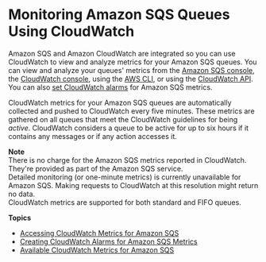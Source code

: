 # Monitoring Amazon SQS Queues Using CloudWatch<a name="sqs-monitoring-using-cloudwatch"></a>

Amazon SQS and Amazon CloudWatch are integrated so you can use CloudWatch to view and analyze metrics for your Amazon SQS queues\. You can view and analyze your queues' metrics from the [Amazon SQS console](sqs-access-metrics.md#access-cloudwatch-metrics-sqs-console), the [CloudWatch console](sqs-access-metrics.md#access-metrics-cloudwatch-console), using the [AWS CLI](sqs-access-metrics.md#access-cloudwatch-metrics-cli), or using the [CloudWatch API](sqs-access-metrics.md#access-metrics-cloudwatch-api)\. You can also [set CloudWatch alarms](set-cloudwatch-alarms-for-metrics.md) for Amazon SQS metrics\.

CloudWatch metrics for your Amazon SQS queues are automatically collected and pushed to CloudWatch every five minutes\. These metrics are gathered on all queues that meet the CloudWatch guidelines for being *active*\. CloudWatch considers a queue to be active for up to six hours if it contains any messages or if any action accesses it\. 

**Note**  
There is no charge for the Amazon SQS metrics reported in CloudWatch\. They're provided as part of the Amazon SQS service\.  
Detailed monitoring \(or one\-minute metrics\) is currently unavailable for Amazon SQS\. Making requests to CloudWatch at this resolution might return no data\.  
CloudWatch metrics are supported for both standard and FIFO queues\.

**Topics**
+ [Accessing CloudWatch Metrics for Amazon SQS](sqs-access-metrics.md)
+ [Creating CloudWatch Alarms for Amazon SQS Metrics](set-cloudwatch-alarms-for-metrics.md)
+ [Available CloudWatch Metrics for Amazon SQS](sqs-available-cloudwatch-metrics.md)